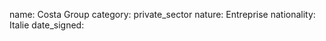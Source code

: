name: Costa Group
category: private_sector
nature:  Entreprise
nationality: Italie
date_signed:
    